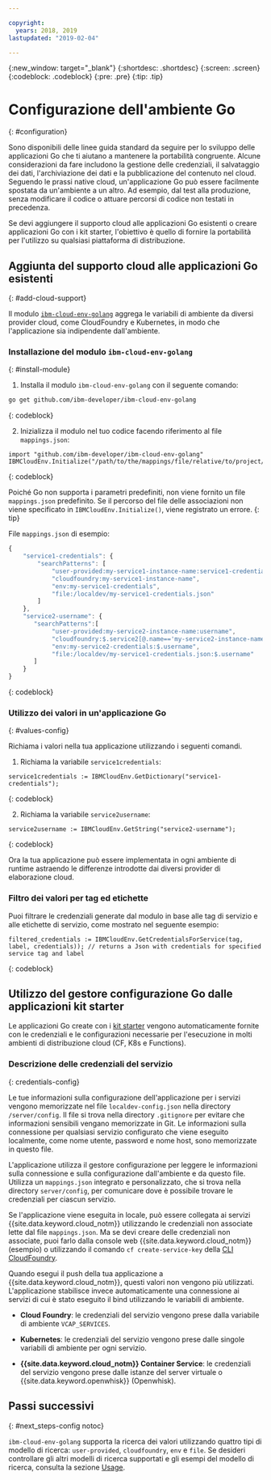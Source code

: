```yaml
---

copyright:
  years: 2018, 2019
lastupdated: "2019-02-04"

---
```


{:new_window: target="_blank"}
{:shortdesc: .shortdesc}
{:screen: .screen}
{:codeblock: .codeblock}
{:pre: .pre}
{:tip: .tip}

# Configurazione dell'ambiente Go
{: #configuration}

Sono disponibili delle linee guida standard da seguire per lo sviluppo delle applicazioni Go che ti aiutano a mantenere la portabilità congruente. Alcune considerazioni da fare includono la gestione delle credenziali, il salvataggio dei dati, l'archiviazione dei dati e la pubblicazione del contenuto nel cloud. Seguendo le prassi native cloud, un'applicazione Go può essere facilmente spostata da un'ambiente a un altro. Ad esempio, dal test alla produzione, senza modificare il codice o attuare percorsi di codice non testati in precedenza.

Se devi aggiungere il supporto cloud alle applicazioni Go esistenti o creare applicazioni Go con i kit starter, l'obiettivo è quello di fornire la portabilità per l'utilizzo su qualsiasi piattaforma di distribuzione.

## Aggiunta del supporto cloud alle applicazioni Go esistenti
{: #add-cloud-support}

Il modulo [`ibm-cloud-env-golang`](https://github.com/ibm-developer/ibm-cloud-env-golang) aggrega le variabili di ambiente da diversi provider cloud, come CloudFoundry e Kubernetes, in modo che l'applicazione sia indipendente dall'ambiente.

### Installazione del modulo `ibm-cloud-env-golang`
{: #install-module}

1. Installa il modulo `ibm-cloud-env-golang` con il seguente comando:
  ```bash
  go get github.com/ibm-developer/ibm-cloud-env-golang
  ```
  {: codeblock}

2. Inizializza il modulo nel tuo codice facendo riferimento al file `mappings.json`:
  ```golang
  import "github.com/ibm-developer/ibm-cloud-env-golang"
  IBMCloudEnv.Initialize("/path/to/the/mappings/file/relative/to/project/root")
  ```
  {: codeblock}

  Poiché Go non supporta i parametri predefiniti, non viene fornito un file `mappings.json` predefinito. Se il percorso del file delle associazioni non viene specificato in `IBMCloudEnv.Initialize()`, viene registrato un errore. 
  {: tip}

  File `mappings.json` di esempio:
  ```javascript
  {
      "service1-credentials": {
          "searchPatterns": [
              "user-provided:my-service1-instance-name:service1-credentials",
              "cloudfoundry:my-service1-instance-name", 
              "env:my-service1-credentials", 
              "file:/localdev/my-service1-credentials.json" 
          ]
      },
      "service2-username": {
         "searchPatterns":[
              "user-provided:my-service2-instance-name:username",
              "cloudfoundry:$.service2[@.name=='my-service2-instance-name'].credentials.username",
              "env:my-service2-credentials:$.username",
              "file:/localdev/my-service1-credentials.json:$.username"
         ]
      }
  }
  ```
  {: codeblock}

### Utilizzo dei valori in un'applicazione Go
{: #values-config}

Richiama i valori nella tua applicazione utilizzando i seguenti comandi.

1. Richiama la variabile `service1credentials`:
  ```golang
  service1credentials := IBMCloudEnv.GetDictionary("service1-credentials"); 
  ```
  {: codeblock}

2. Richiama la variabile `service2username`:
  ```golang
  service2username := IBMCloudEnv.GetString("service2-username");
  ```
  {: codeblock}

Ora la tua applicazione può essere implementata in ogni ambiente di runtime astraendo le differenze introdotte dai diversi provider di elaborazione cloud.

### Filtro dei valori per tag ed etichette
Puoi filtrare le credenziali generate dal modulo in base alle tag di servizio e alle etichette di servizio, come mostrato nel seguente esempio:
```golang
filtered_credentials := IBMCloudEnv.GetCredentialsForService(tag, label, credentials)); // returns a Json with credentials for specified service tag and label
```
{: codeblock}

## Utilizzo del gestore configurazione Go dalle applicazioni kit starter
Le applicazioni Go create con i [kit starter](https://cloud.ibm.com/developer/appservice/starter-kits/) vengono automaticamente fornite con le credenziali e le configurazioni necessarie per l'esecuzione in molti ambienti di distribuzione cloud (CF, K8s e Functions).

### Descrizione delle credenziali del servizio
{: credentials-config}

Le tue informazioni sulla configurazione dell'applicazione per i servizi vengono memorizzate nel file `localdev-config.json` nella directory `/server/config`. Il file si trova nella directory `.gitignore` per evitare che informazioni sensibili vengano memorizzate in Git. Le informazioni sulla connessione per qualsiasi servizio configurato che viene eseguito localmente, come nome utente, password e nome host, sono memorizzate in questo file.

L'applicazione utilizza il gestore configurazione per leggere le informazioni sulla connessione e sulla configurazione dall'ambiente e da questo file. Utilizza un `mappings.json` integrato e personalizzato, che si trova nella directory `server/config`, per comunicare dove è possibile trovare le credenziali per ciascun servizio.

Se l'applicazione viene eseguita in locale, può essere collegata ai servizi {{site.data.keyword.cloud_notm}} utilizzando le credenziali non associate lette dal file `mappings.json`. Ma se devi creare delle credenziali non associate, puoi farlo dalla console web {{site.data.keyword.cloud_notm}} (esempio) o utilizzando il comando `cf create-service-key` della [CLI CloudFoundry](https://docs.cloudfoundry.org/cf-cli/).

Quando esegui il push della tua applicazione a {{site.data.keyword.cloud_notm}}, questi valori non vengono più utilizzati. L'applicazione stabilisce invece automaticamente una connessione ai servizi di cui è stato eseguito il bind utilizzando le variabili di ambiente. 

* **Cloud Foundry**: le credenziali del servizio vengono prese dalla variabile di ambiente `VCAP_SERVICES`.

* **Kubernetes**: le credenziali del servizio vengono prese dalle singole variabili di ambiente per ogni servizio.

* **{{site.data.keyword.cloud_notm}} Container Service**: le credenziali del servizio vengono prese dalle istanze del server virtuale o {{site.data.keyword.openwhisk}} (Openwhisk).

## Passi successivi
{: #next_steps-config notoc}

`ibm-cloud-env-golang` supporta la ricerca dei valori utilizzando quattro tipi di modello di ricerca: `user-provided`, `cloudfoundry`, `env` e `file`. Se desideri controllare gli altri modelli di ricerca supportati e gli esempi del modello di ricerca, consulta la sezione [Usage](https://github.com/ibm-developer/ibm-cloud-env-golang#usage).

